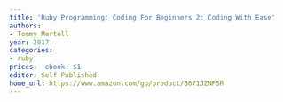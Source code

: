 ```yaml
---
title: 'Ruby Programming: Coding For Beginners 2: Coding With Ease'
authors:
- Tommy Mertell
year: 2017
categories:
- ruby
prices: 'ebook: $1'
editor: Self Published
home_url: https://www.amazon.com/gp/product/B071JZNPSR
---
```

